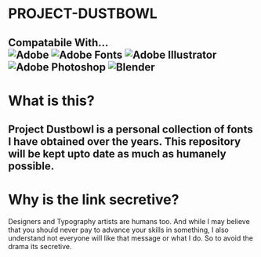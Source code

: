 # PROJECT-DUSTBOWL
Compatabile With...<br>
![Adobe](https://img.shields.io/badge/adobe-%23FF0000.svg?style=for-the-badge&logo=adobe&logoColor=white)
  ![Adobe Fonts](https://img.shields.io/badge/Adobe%20Fonts-000B1D.svg?style=for-the-badge&logo=Adobe%20Fonts&logoColor=white)
  ![Adobe Illustrator](https://img.shields.io/badge/adobe%20illustrator-%23FF9A00.svg?style=for-the-badge&logo=adobe%20illustrator&logoColor=white)
![Adobe Photoshop](https://img.shields.io/badge/adobe%20photoshop-%2331A8FF.svg?style=for-the-badge&logo=adobe%20photoshop&logoColor=white)
  ![Blender](https://img.shields.io/badge/blender-%23F5792A.svg?style=for-the-badge&logo=blender&logoColor=white)
--------------------------------------------------------------------------------------------------------------------------------------------------------------
# What is this?
  Project Dustbowl is a personal collection of fonts I have obtained over the years. This repository will be kept upto date as much as humanely possible.
--------------------------------------------------------------------------------------------------------------------------------------------------------------
# Why is the link secretive?
Designers and Typography artists are humans too. And while I may believe that you should never pay to advance your skills in something, I also understand not everyone will like that message or what I do. So to avoid the drama its secretive.
